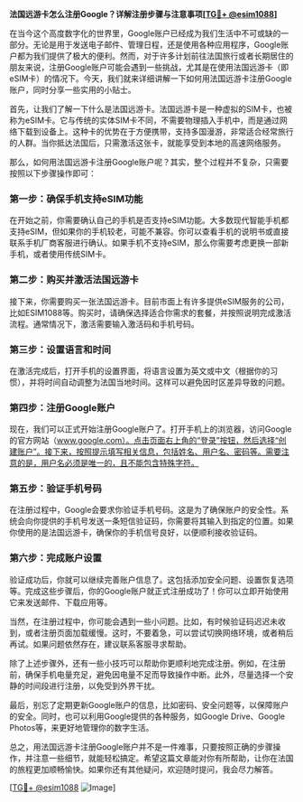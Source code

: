 **法国远游卡怎么注册Google？详解注册步骤与注意事项[[TG💪+ @esim1088](https://t.me/s/esim1088)]**

在当今这个高度数字化的世界里，Google账户已经成为我们生活中不可或缺的一部分。无论是用于发送电子邮件、管理日程，还是使用各种应用程序，Google账户都为我们提供了极大的便利。然而，对于许多计划前往法国旅行或者长期居住的朋友来说，注册Google账户可能会遇到一些挑战，尤其是在使用法国远游卡（即eSIM卡）的情况下。今天，我们就来详细讲解一下如何用法国远游卡注册Google账户，同时分享一些实用的小贴士。

首先，让我们了解一下什么是法国远游卡。法国远游卡是一种虚拟的SIM卡，也被称为eSIM卡。它与传统的实体SIM卡不同，不需要物理插入手机中，而是通过网络下载到设备上。这种卡的优势在于方便携带，支持多国漫游，非常适合经常旅行的人群。当你抵达法国后，只需激活这张卡，就能享受到本地的高速网络服务。

那么，如何用法国远游卡注册Google账户呢？其实，整个过程并不复杂，只需要按照以下步骤操作即可：

### 第一步：确保手机支持eSIM功能

在开始之前，你需要确认自己的手机是否支持eSIM功能。大多数现代智能手机都支持eSIM，但如果你的手机较老，可能不兼容。你可以查看手机的说明书或直接联系手机厂商客服进行确认。如果手机不支持eSIM，那么你需要考虑更换一部新手机，或者使用传统SIM卡。

### 第二步：购买并激活法国远游卡

接下来，你需要购买一张法国远游卡。目前市面上有许多提供eSIM服务的公司，比如ESIM1088等。购买时，请确保选择适合你需求的套餐，并按照说明完成激活流程。通常情况下，激活需要输入激活码和手机号码。

### 第三步：设置语言和时间

在激活完成后，打开手机的设置界面，将语言设置为英文或中文（根据你的习惯），并将时间自动调整为法国当地时间。这样可以避免因时区差异导致的问题。

### 第四步：注册Google账户

现在，我们可以正式开始注册Google账户了。打开手机上的浏览器，访问Google的官方网站（www.google.com）。点击页面右上角的“登录”按钮，然后选择“创建账户”。接下来，按照提示填写相关信息，包括姓名、用户名、密码等。需要注意的是，用户名必须是唯一的，且不能包含特殊字符。

### 第五步：验证手机号码

在注册过程中，Google会要求你验证手机号码。这是为了确保账户的安全性。系统会向你提供的手机号发送一条短信验证码，你需要将其输入到指定的位置。如果你使用的是法国远游卡，确保你的手机信号良好，以便顺利接收验证码。

### 第六步：完成账户设置

验证成功后，你就可以继续完善账户信息了。这包括添加安全问题、设置恢复选项等。完成这些步骤后，你的Google账户就正式注册成功了！你可以立即开始使用它来发送邮件、下载应用等。

当然，在注册过程中，你可能会遇到一些小问题。比如，有时候验证码迟迟未收到，或者注册页面加载缓慢。这时，不要着急，可以尝试切换网络环境，或者稍后再试。如果问题依然存在，建议联系客服寻求帮助。

除了上述步骤外，还有一些小技巧可以帮助你更顺利地完成注册。例如，在注册前，确保手机电量充足，避免因电量不足而导致操作中断。此外，尽量选择一个安静的时间段进行注册，以免受到外界干扰。

最后，别忘了定期更新Google账户的信息，比如密码、安全问题等，以保障账户的安全。同时，也可以利用Google提供的各种服务，如Google Drive、Google Photos等，来更好地管理你的数字生活。

总之，用法国远游卡注册Google账户并不是一件难事，只要按照正确的步骤操作，并注意一些细节，就能轻松搞定。希望这篇文章能对你有所帮助，让你在法国的旅程更加顺畅愉快。如果你还有其他疑问，欢迎随时提问，我会尽力解答。

[[TG💪+ @esim1088](https://t.me/s/esim1088) ![Image](https://i.postimg.cc/4NQfJmqS/Snipaste-2025-05-13-00-14-12.png)]